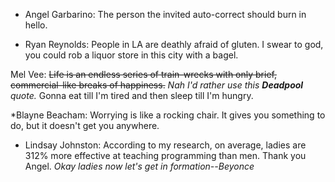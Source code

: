 * Angel Garbarino: The person the invited auto-correct should burn in hello.

* Ryan Reynolds: People in LA are deathly afraid of gluten.  I swear to god, you could rob a liquor store in this city with a bagel.

Mel Vee: ~~Life is an endless series of train-wrecks with only brief, commercial-like breaks of happiness.~~ *Nah I'd rather use this **Deadpool** quote.* Gonna eat till I'm tired and then sleep till I'm hungry. 

*Blayne Beacham: Worrying is like a rocking chair. It gives you something to do, but it doesn't get you anywhere.

* Lindsay Johnston: According to my research, on average, ladies are 312% more effective at teaching programming than men. Thank you Angel. _Okay ladies now let's get in formation--Beyonce_
